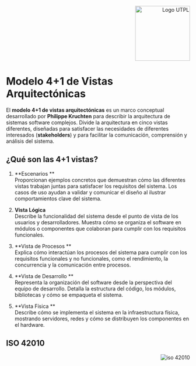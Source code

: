 <p align="right">
  <img src="https://i.postimg.cc/13qQdqZs/utpllogo.png" alt="Logo UTPL" width="150"/>
</p>


# Modelo 4+1 de Vistas Arquitectónicas

El **modelo 4+1 de vistas arquitectónicas** es un marco conceptual desarrollado por **Philippe Kruchten** para describir la arquitectura de sistemas software complejos. Divide la arquitectura en cinco vistas diferentes, diseñadas para satisfacer las necesidades de diferentes interesados (**stakeholders**) y para facilitar la comunicación, comprensión y análisis del sistema.

## ¿Qué son las 4+1 vistas?

1. **Escenarios **  
   Proporcionan ejemplos concretos que demuestran cómo las diferentes vistas trabajan juntas para satisfacer los requisitos del sistema. Los casos de uso ayudan a validar y comunicar el diseño al ilustrar comportamientos clave del sistema.

2. **Vista Lógica**  
   Describe la funcionalidad del sistema desde el punto de vista de los usuarios y desarrolladores. Muestra cómo se organiza el software en módulos o componentes que colaboran para cumplir con los requisitos funcionales.

3. **Vista de Procesos **  
   Explica cómo interactúan los procesos del sistema para cumplir con los requisitos funcionales y no funcionales, como el rendimiento, la concurrencia y la comunicación entre procesos.

4. **Vista de Desarrollo **  
   Representa la organización del software desde la perspectiva del equipo de desarrollo. Detalla la estructura del código, los módulos, bibliotecas y cómo se empaqueta el sistema.

5. **Vista Física **  
   Describe cómo se implementa el sistema en la infraestructura física, mostrando servidores, redes y cómo se distribuyen los componentes en el hardware.

## ISO 42010

<p align="right">
  <img src="https://i.postimg.cc/RZ03rFph/iso-42010.png" alt="iso 42010"/>
</p>
